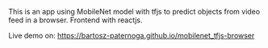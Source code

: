 This is an app using MobileNet model with tfjs to predict objects from video feed in a browser. Frontend with reactjs. 

Live demo on: https://bartosz-paternoga.github.io/mobilenet_tfjs-browser
